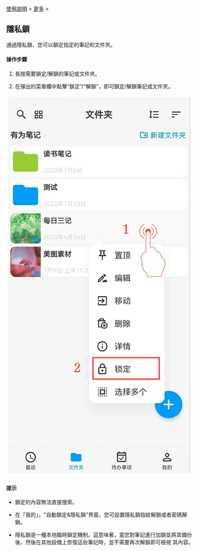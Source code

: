 [使用說明](/dragonnest/drawnote/manual/zh) > [更多](/dragonnest/drawnote/manual/zh/more) >

隱私鎖
---
通過隱私鎖，您可以鎖定指定的筆記和文件夾。
#### 操作步驟

1. 長按需要鎖定/解鎖的筆記或文件夾。

2. 在彈出的菜單欄中點擊“鎖定“/”解鎖”，即可鎖定/解鎖筆記或文件夾。

![](imgs/privacy_lock.png)

#### 提示
- 鎖定的內容無法直接搜索。


- 在「我的」，"自動鎖定&隱私鎖"界面，您可設置隱私鎖指紋解鎖或者密碼解鎖。


- 隱私鎖是一種本地臨時鎖定機制。這意味著，當您對筆記進行加鎖並將其備份後，然後在其他設備上恢復這些筆記時，並不需要再次解鎖即可檢視
其內容。